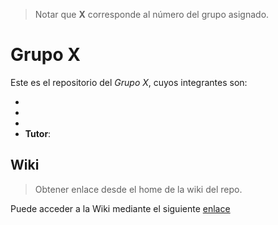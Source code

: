 > Notar que **X** corresponde al número del grupo asignado.

# Grupo X

Este es el repositorio del *Grupo X*, cuyos integrantes son:

* 
* 
* 
* **Tutor**: 

## Wiki

> Obtener enlace desde el home de la wiki del repo.

Puede acceder a la Wiki mediante el siguiente [enlace](https://gitlab.com/inf.../...)